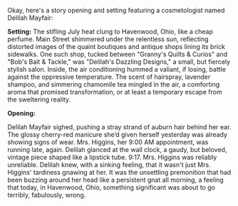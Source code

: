 Okay, here's a story opening and setting featuring a cosmetologist named Delilah Mayfair:

**Setting:** The stifling July heat clung to Havenwood, Ohio, like a cheap perfume. Main Street shimmered under the relentless sun, reflecting distorted images of the quaint boutiques and antique shops lining its brick sidewalks. One such shop, tucked between "Granny's Quilts & Curios" and "Bob's Bait & Tackle," was "Delilah's Dazzling Designs," a small, but fiercely stylish salon. Inside, the air conditioning hummed a valiant, if losing, battle against the oppressive temperature. The scent of hairspray, lavender shampoo, and simmering chamomile tea mingled in the air, a comforting aroma that promised transformation, or at least a temporary escape from the sweltering reality.

**Opening:**

Delilah Mayfair sighed, pushing a stray strand of auburn hair behind her ear. The glossy cherry-red manicure she’d given herself yesterday was already showing signs of wear. Mrs. Higgins, her 9:00 AM appointment, was running late, again. Delilah glanced at the wall clock, a gaudy, but beloved, vintage piece shaped like a lipstick tube. 9:17. Mrs. Higgins was reliably unreliable. Delilah knew, with a sinking feeling, that it wasn't just Mrs. Higgins' tardiness gnawing at her. It was the unsettling premonition that had been buzzing around her head like a persistent gnat all morning, a feeling that today, in Havenwood, Ohio, something significant was about to go terribly, fabulously, wrong.
